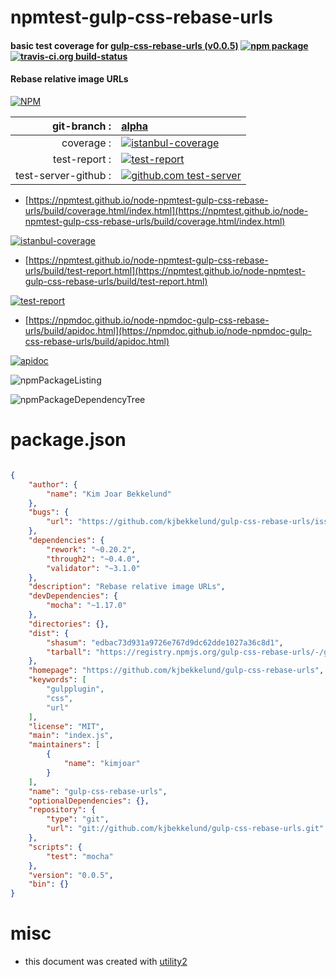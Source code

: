 # npmtest-gulp-css-rebase-urls

#### basic test coverage for  [gulp-css-rebase-urls (v0.0.5)](https://github.com/kjbekkelund/gulp-css-rebase-urls)  [![npm package](https://img.shields.io/npm/v/npmtest-gulp-css-rebase-urls.svg?style=flat-square)](https://www.npmjs.org/package/npmtest-gulp-css-rebase-urls) [![travis-ci.org build-status](https://api.travis-ci.org/npmtest/node-npmtest-gulp-css-rebase-urls.svg)](https://travis-ci.org/npmtest/node-npmtest-gulp-css-rebase-urls)

#### Rebase relative image URLs

[![NPM](https://nodei.co/npm/gulp-css-rebase-urls.png?downloads=true&downloadRank=true&stars=true)](https://www.npmjs.com/package/gulp-css-rebase-urls)

| git-branch : | [alpha](https://github.com/npmtest/node-npmtest-gulp-css-rebase-urls/tree/alpha)|
|--:|:--|
| coverage : | [![istanbul-coverage](https://npmtest.github.io/node-npmtest-gulp-css-rebase-urls/build/coverage.badge.svg)](https://npmtest.github.io/node-npmtest-gulp-css-rebase-urls/build/coverage.html/index.html)|
| test-report : | [![test-report](https://npmtest.github.io/node-npmtest-gulp-css-rebase-urls/build/test-report.badge.svg)](https://npmtest.github.io/node-npmtest-gulp-css-rebase-urls/build/test-report.html)|
| test-server-github : | [![github.com test-server](https://npmtest.github.io/node-npmtest-gulp-css-rebase-urls/GitHub-Mark-32px.png)](https://npmtest.github.io/node-npmtest-gulp-css-rebase-urls/build/app/index.html) | | build-artifacts : | [![build-artifacts](https://npmtest.github.io/node-npmtest-gulp-css-rebase-urls/glyphicons_144_folder_open.png)](https://github.com/npmtest/node-npmtest-gulp-css-rebase-urls/tree/gh-pages/build)|

- [https://npmtest.github.io/node-npmtest-gulp-css-rebase-urls/build/coverage.html/index.html](https://npmtest.github.io/node-npmtest-gulp-css-rebase-urls/build/coverage.html/index.html)

[![istanbul-coverage](https://npmtest.github.io/node-npmtest-gulp-css-rebase-urls/build/screenCapture.buildCi.browser.%252Ftmp%252Fbuild%252Fcoverage.lib.html.png)](https://npmtest.github.io/node-npmtest-gulp-css-rebase-urls/build/coverage.html/index.html)

- [https://npmtest.github.io/node-npmtest-gulp-css-rebase-urls/build/test-report.html](https://npmtest.github.io/node-npmtest-gulp-css-rebase-urls/build/test-report.html)

[![test-report](https://npmtest.github.io/node-npmtest-gulp-css-rebase-urls/build/screenCapture.buildCi.browser.%252Ftmp%252Fbuild%252Ftest-report.html.png)](https://npmtest.github.io/node-npmtest-gulp-css-rebase-urls/build/test-report.html)

- [https://npmdoc.github.io/node-npmdoc-gulp-css-rebase-urls/build/apidoc.html](https://npmdoc.github.io/node-npmdoc-gulp-css-rebase-urls/build/apidoc.html)

[![apidoc](https://npmdoc.github.io/node-npmdoc-gulp-css-rebase-urls/build/screenCapture.buildCi.browser.%252Ftmp%252Fbuild%252Fapidoc.html.png)](https://npmdoc.github.io/node-npmdoc-gulp-css-rebase-urls/build/apidoc.html)

![npmPackageListing](https://npmtest.github.io/node-npmtest-gulp-css-rebase-urls/build/screenCapture.npmPackageListing.svg)

![npmPackageDependencyTree](https://npmtest.github.io/node-npmtest-gulp-css-rebase-urls/build/screenCapture.npmPackageDependencyTree.svg)



# package.json

```json

{
    "author": {
        "name": "Kim Joar Bekkelund"
    },
    "bugs": {
        "url": "https://github.com/kjbekkelund/gulp-css-rebase-urls/issues"
    },
    "dependencies": {
        "rework": "~0.20.2",
        "through2": "~0.4.0",
        "validator": "~3.1.0"
    },
    "description": "Rebase relative image URLs",
    "devDependencies": {
        "mocha": "~1.17.0"
    },
    "directories": {},
    "dist": {
        "shasum": "edbac73d931a9726e767d9dc62dde1027a36c8d1",
        "tarball": "https://registry.npmjs.org/gulp-css-rebase-urls/-/gulp-css-rebase-urls-0.0.5.tgz"
    },
    "homepage": "https://github.com/kjbekkelund/gulp-css-rebase-urls",
    "keywords": [
        "gulpplugin",
        "css",
        "url"
    ],
    "license": "MIT",
    "main": "index.js",
    "maintainers": [
        {
            "name": "kimjoar"
        }
    ],
    "name": "gulp-css-rebase-urls",
    "optionalDependencies": {},
    "repository": {
        "type": "git",
        "url": "git://github.com/kjbekkelund/gulp-css-rebase-urls.git"
    },
    "scripts": {
        "test": "mocha"
    },
    "version": "0.0.5",
    "bin": {}
}
```



# misc
- this document was created with [utility2](https://github.com/kaizhu256/node-utility2)
